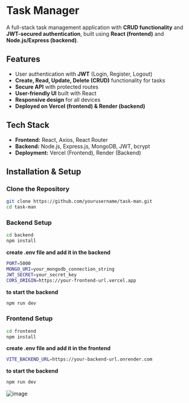 # **Task Manager** 

A full-stack task management application with **CRUD functionality** and **JWT-secured authentication**, built using **React (frontend)** and **Node.js/Express (backend)**.  

## **Features**  
- User authentication with **JWT** (Login, Register, Logout)  
- **Create, Read, Update, Delete (CRUD)** functionality for tasks  
- **Secure API** with protected routes  
- **User-friendly UI** built with React  
- **Responsive design** for all devices  
- **Deployed on Vercel (frontend) & Render (backend)**  

## **Tech Stack**  
- **Frontend:** React, Axios, React Router  
- **Backend:** Node.js, Express.js, MongoDB, JWT, bcrypt  
- **Deployment:** Vercel (Frontend), Render (Backend)  

## **Installation & Setup**  

### **Clone the Repository**  
```sh
git clone https://github.com/yourusername/task-man.git
cd task-man
```
### **Backend Setup**
```sh
cd backend
npm install
```
**create .env file and add it in the backend**
```sh
PORT=5000
MONGO_URI=your_mongodb_connection_string
JWT_SECRET=your_secret_key
CORS_ORIGIN=https://your-frontend-url.vercel.app
```
**to start the backend**
```sh
npm run dev
```

### **Frontend Setup**
```sh
cd frontend
npm install
```
**create .env file and add it in the frontend**
```sh
VITE_BACKEND_URL=https://your-backend-url.onrender.com
```
**to start the backend**
```sh
npm run dev 
```



![image](https://github.com/user-attachments/assets/6cb6f102-e583-452f-956e-7276d38eb6cf)

